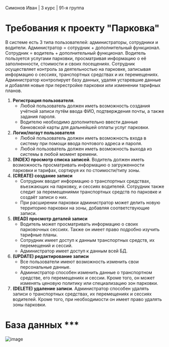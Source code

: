 Симонов Иван | 3 курс | 91-я группа
# Требования к проекту "Парковка"
В системе есть 3 типа пользователей: администраторы, сотрудники и водители. Администратор = сотрудник + дополнительный функционал. Сотрудник = водитель + дополнительный функционал. 
Водитель пользуется услугами парковки, просматривая информацию о её заполненности, стоимости и своих посещениях. 
Сотрудник осуществляет контроль за деятельностью на парковке, записывая информацию о сессиях, транспортных средствах и их перемещениях. 
Администратор контролирует базу данных, удаляя устаревшие данные и добавляя новые при перестройке парковки или изменении тарифных планов.


1. **Регистрация пользователя**.
     * Любой пользователь должен иметь возможность создания учётной записи путём ввода ФИО, подтверждения почты, а также задания пароля.
     * Водителю необходимо дополнительно ввести данные банковской карты для дальнейшей оплаты услуг парковки.
2. **Логин/логаут пользователя**
     * Любой пользователь должен иметь возможность входа в систему при помощи ввода почтового адреса и пароля.
     * Любой пользователь должен иметь возможность выхода из системы в любой момент времени.
3. **(INDEX) просмотр списка записей**. Водитель должен иметь возможность просматривать информацию о загруженности парковки и тарифах, сортируя их по стоимости/типу зоны.
4. **(CREATE) создание записи**
     * Сотрудник вводит информацию о транспортных средствах, въезжающих на парковку, и сессиях водителей. Сотрудник также следит за перемещениями транспортных средств по парковке и создаёт записи о них.
     * При расширении парковки администратор может делить новую территорию парковки на зоны, добавляя соответствующие записи.
5. **(READ) просмотр деталей записи**
     * Водитель может просматривать информацию о своих парковочных сессиях. Также он имеет право подробно изучить тарифные планы.
     * Сотрудник имеет доступ к данным транспортных средств, их перемещений и сессий.
     * Администратор имеет доступ к данным всей БД.
6. **(UPDATE) редактирование записи**
     * Все пользователи имеют возможность изменить свои персональные данные.
     * Администратор способен изменить данные о транспортном средстве, его перемещениях и сессии. Кроме того, он может изменять ценовую политику или специализацию зон парковки. 
7. **(DELETE) удаление записи**. Администратор способен удалять записи о транспортных средствах, их перемещениях и сессиях водителей. Кроме того, при необходимости он имеет право удалять зоны парковки.
# База данных ***
![image](https://github.com/user-attachments/assets/5ba154f7-5c75-43d3-8bbd-82ed8987093b)
